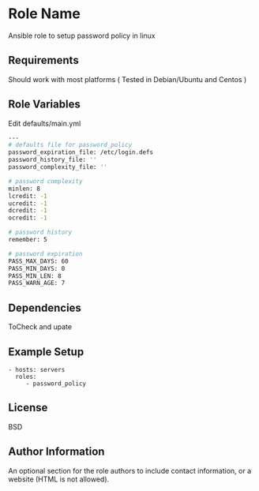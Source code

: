 Role Name
=========

Ansible role to setup password policy in linux

Requirements
------------

Should work with most platforms ( Tested in Debian/Ubuntu and Centos )

Role Variables
--------------
Edit 
  defaults/main.yml

```bash
---
# defaults file for password_policy
password_expiration_file: /etc/login.defs
password_history_file: ''
password_complexity_file: ''

# password complexity
minlen: 8
lcredit: -1
ucredit: -1
dcredit: -1
ocredit: -1

# password history
remember: 5

# password expiration
PASS_MAX_DAYS: 60
PASS_MIN_DAYS: 0
PASS_MIN_LEN: 8
PASS_WARN_AGE: 7

```

Dependencies
------------

ToCheck and upate

Example Setup
----------------


    - hosts: servers
      roles:
         - password_policy

License
-------

BSD

Author Information
------------------

An optional section for the role authors to include contact information, or a website (HTML is not allowed).
